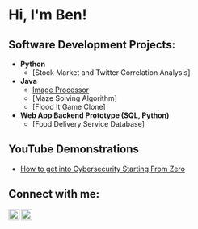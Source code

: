 <h1>Hi, I'm Ben!</h1>

<h2>Software Development Projects:</h2>

- <b>Python</b>
  - [Stock Market and Twitter Correlation Analysis]
- <b>Java</b>
  - [Image Processor](https://github.com/benaronow/ImageProcessor)
  - [Maze Solving Algorithm]
  - [Flood It Game Clone]
- <b>Web App Backend Prototype (SQL, Python)</b>
  - [Food Delivery Service Database]

<h2>YouTube Demonstrations</h2>

- [How to get into Cybersecurity Starting From Zero](https://www.youtube.com/watch?v=a83ASGn_V_s)

<h2>Connect with me:</h2>

[<img align="left" alt="BenAronow | Gmail" width="22px" src="https://cdn.jsdelivr.net/npm/simple-icons@v3/icons/gmail.svg" />][gmail]
[<img align="left" alt="BenAronow | LinkedIn" width="22px" src="https://cdn.jsdelivr.net/npm/simple-icons@v3/icons/linkedin.svg" />][linkedin]

[gmail]: mailto:benaronow227@gmail.com
[linkedin]: https://linkedin.com/in/benaronow

<!--
**joshmadakor1/joshmadakor1** is a ✨ _special_ ✨ repository because its `README.md` (this file) appears on your GitHub profile.

Here are some ideas to get you started:

- 🔭 I’m currently working on ...
- 🌱 I’m currently learning ...
- 👯 I’m looking to collaborate on ...
- 🤔 I’m looking for help with ...
- 💬 Ask me about ...
- 📫 How to reach me: ...
- 😄 Pronouns: ...
- ⚡ Fun fact: ...
-->
